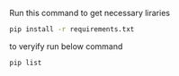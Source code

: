 Run this command to get necessary liraries

```bash
pip install -r requirements.txt
```

to veryify run below command
```
pip list
```
